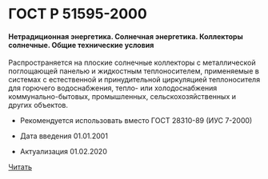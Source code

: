 # ГОСТ Р 51595-2000

#### Нетрадиционная энергетика. Солнечная энергетика. Коллекторы солнечные. Общие технические условия 

Распространяется на плоские солнечные коллекторы с металлической поглощающей панелью и жидкостным теплоносителем, применяемые в системах с естественной и принудительной циркуляцией теплоносителя для горючего водоснабжения, тепло- или холодоснабжения коммунально-бытовых, промышленных, сельскохозяйственных и других объектов.

- Рекомендуется использовать вместо ГОСТ 28310-89 (ИУС 7-2000)

- Дата введения	01.01.2001
- Актуализация	01.02.2020

<a href="~/files/51595-2000.pdf" onclick="openPdf('51595-2000.pdf', 'application/pdf');">Читать</a>